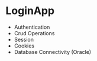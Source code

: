 # LoginApp 
- Authentication
- Crud Operations
- Session
- Cookies
- Database Connectivity (Oracle)
  
